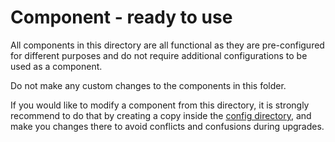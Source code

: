 # Component - ready to use

All components in this directory are all functional as they are pre-configured for different purposes and do not require additional configurations to be used as a component.

Do not make any custom changes to the components in this folder.

If you would like to modify a component from this directory, it is strongly recommend to do that by creating a copy inside the [config directory](../config/), and make you changes there to avoid conflicts and confusions during upgrades.
